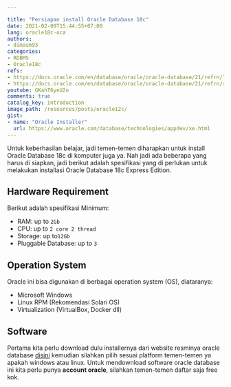 ```yaml
---

title: "Persiapan install Oracle Database 18c"
date: 2021-02-09T15:44:55+07:00
lang: oracle18c-oca
authors:
- dimasm93
categories:
- RDBMS
- Oracle18c
refs: 
- https://docs.oracle.com/en/database/oracle/oracle-database/21/refrn/logical-database-limits.html#GUID-685230CF-63F5-4C5A-B8B0-037C566BDA76
- https://docs.oracle.com/en/database/oracle/oracle-database/21/refrn/release-changes.html#GUID-49445F8B-96CD-4927-A3DB-FAC4BE077426
youtube: GKahT6yeU2o
comments: true
catalog_key: introduction
image_path: /resources/posts/oracle12c/
gist: 
- name: "Oracle Installer"
  url: https://www.oracle.com/database/technologies/appdev/xe.html
---
```


Untuk keberhasilan belajar, jadi temen-temen diharapkan untuk install Oracle Database 18c di komputer juga ya. Nah jadi ada beberapa yang harus di siapkan, jadi berikut adalah spesifikasi yang di perlukan untuk melakukan installasi Oracle Database 18c Express Edition.

<!--more-->

## Hardware Requirement

Berikut adalah spesifikasi Minimum:

- RAM: up to `2Gb`
- CPU: up to `2 core 2 thread`
- Storage: up to`12Gb`
- Pluggable Database: up to `3`

## Operation System

Oracle ini bisa digunakan di berbagai operation system (OS), diataranya:

- Microsoft Windows 
- Linux RPM (Rekomendasi Solari OS)
- Virtualization (VirtualBox, Docker dll)

## Software

Pertama kita perlu download dulu installernya dari website resminya oracle database [disini](https://www.oracle.com/database/technologies/appdev/xe.html) kemudian silahkan pilih sesuai platform temen-temen ya apakah windows atau linux. Untuk mendownload software oracle database ini kita perlu punya **account oracle**, silahkan temen-temen daftar saja free kok. 